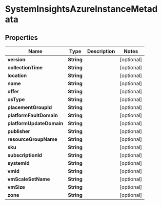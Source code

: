 

# SystemInsightsAzureInstanceMetadata


## Properties

| Name | Type | Description | Notes |
|------------ | ------------- | ------------- | -------------|
|**version** | **String** |  |  [optional] |
|**collectionTime** | **String** |  |  [optional] |
|**location** | **String** |  |  [optional] |
|**name** | **String** |  |  [optional] |
|**offer** | **String** |  |  [optional] |
|**osType** | **String** |  |  [optional] |
|**placementGroupId** | **String** |  |  [optional] |
|**platformFaultDomain** | **String** |  |  [optional] |
|**platformUpdateDomain** | **String** |  |  [optional] |
|**publisher** | **String** |  |  [optional] |
|**resourceGroupName** | **String** |  |  [optional] |
|**sku** | **String** |  |  [optional] |
|**subscriptionId** | **String** |  |  [optional] |
|**systemId** | **String** |  |  [optional] |
|**vmId** | **String** |  |  [optional] |
|**vmScaleSetName** | **String** |  |  [optional] |
|**vmSize** | **String** |  |  [optional] |
|**zone** | **String** |  |  [optional] |



